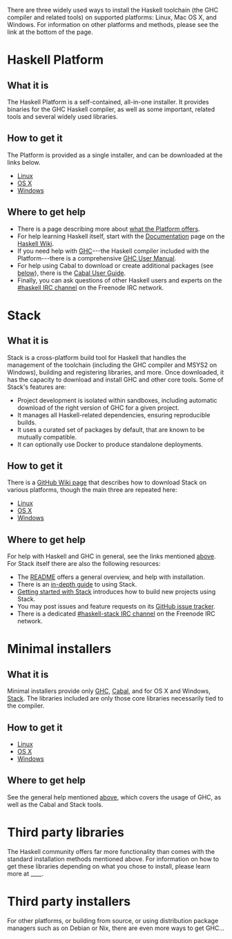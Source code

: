 There are three widely used ways to install the Haskell toolchain (the GHC
compiler and related tools) on supported platforms: Linux, Mac OS X, and
Windows. For information on other platforms and methods, please see the link
at the bottom of the page.

# Haskell Platform

## What it is

The Haskell Platform is a self-contained, all-in-one installer. It provides
binaries for the GHC Haskell compiler, as well as some important, related
tools and several widely used libraries.

## How to get it

The Platform is provided as a single installer, and can be downloaded at the
links below.

- [Linux](http://www.haskell.org/platform/linux.html)
- [OS X](http://www.haskell.org/platform/mac.html)
- [Windows](http://www.haskell.org/platform/windows.html)

## Where to get help

- There is a page describing more about
  [what the Platform offers](https://www.haskell.org/platform/contents.html).
- <a name="help" />For help learning Haskell itself, start with the
  [Documentation](https://www.haskell.org/documentation) page on the
  [Haskell Wiki](https://www.haskell.org/).
- If you need help with [GHC](https://www.haskell.org/ghc)---the Haskell
  compiler included with the Platform---there is a comprehensive
  [GHC User Manual](https://downloads.haskell.org/~ghc/latest/docs/html/users_guide/index.html).
- For help using Cabal to download or create additional packages (see
  [below](#thirdparty)), there is the
  [Cabal User Guide](https://www.haskell.org/cabal/users-guide/).
- Finally, you can ask questions of other Haskell users and experts on the
  [\#haskell IRC channel](irc://irc.freenode.net/haskell) on the Freenode IRC
  network.

# Stack

## What it is

<a name="stack"></a>Stack is a cross-platform build tool for Haskell that
handles the management of the toolchain (including the GHC compiler and MSYS2
on Windows), building and registering libraries, and more. Once downloaded, it
has the capacity to download and install GHC and other core tools. Some of
Stack's features are:

- Project development is isolated within sandboxes, including automatic
  download of the right version of GHC for a given project.
- It manages all Haskell-related dependencies, ensuring reproducible builds.
- It uses a curated set of packages by default, that are known to be mutually
  compatible.
- It can optionally use Docker to produce standalone deployments.

## How to get it

There is a [GitHub Wiki page](https://github.com/commercialhaskell/stack/wiki/Downloads)
that describes how to download Stack on various platforms, though the main
three are repeated here:

- [Linux](https://github.com/commercialhaskell/stack/wiki/Downloads#ubuntu)
- [OS X](https://github.com/commercialhaskell/stack/wiki/Downloads#os-x)
- [Windows](https://github.com/commercialhaskell/stack/wiki/Downloads#windows)

## Where to get help

For help with Haskell and GHC in general, see the links mentioned
[above](#help). For Stack itself there are also the following resources:

- The [README](https://github.com/commercialhaskell/stack/#readme) offers a
  general overview, and help with installation.
- There is an
  [in-depth guide](https://github.com/commercialhaskell/stack/blob/master/doc/GUIDE.md)
  to using Stack.
- [Getting started with Stack](http://seanhess.github.io/2015/08/04/practical-haskell-getting-started.html)
  introduces how to build new projects using Stack.
- You may post issues and feature requests on its
  [GitHub issue tracker](https://github.com/commercialhaskell/stack).
- There is a dedicated
  [\#haskell-stack IRC channel](irc://irc.freenode.net/haskell-stack) on the
  Freenode IRC network.

# Minimal installers

## What it is

Minimal installers provide only [GHC](https://www.haskell.org/ghc),
[Cabal](https://www.haskell.org/cabal/), and for OS X and Windows,
[Stack](https://github.com/commercialhaskell/stack). The libraries included
are only those core libraries necessarily tied to the compiler.

## How to get it

- [Linux](https://www.haskell.org/downloads/linux)
- [OS X](https://www.haskell.org/downloads/osx)
- [Windows](https://www.haskell.org/downloads/windows)

## Where to get help

See the general help mentioned [above](#help), which covers the usage of GHC,
as well as the Cabal and Stack tools.

# Third party libraries

<a name="thirdparty"></a>The Haskell community offers far more functionality
than comes with the standard installation methods mentioned above. For
information on how to get these libraries depending on what you chose to
install, please learn more at ____.

<!--- The following would be described in a separate page on the Wiki, and not
on the downloads page. -->

# Third party installers

<!--- This should be in smaller text at the bottom of the page. The page it
jumps to could be on the Wiki to make editing and updates easier for others.
-->

For other platforms, or building from source, or using distribution package
managers such as on Debian or Nix, there are even more ways to get GHC...